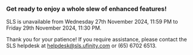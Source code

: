 [](https://vle.learning.moe.edu.sg/)

### Get ready to enjoy a whole slew of enhanced features!

SLS is unavailable from Wednesday 27th November 2024, 11:59 PM to Friday 29th November 2024, 11:30 PM.

Thank you for your patience! If you require assistance, please contact the SLS helpdesk at [helpdesk@sls.ufinity.com](mailto:helpdesk@sls.ufinity.com) or (65) 6702 6513.